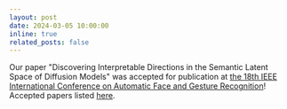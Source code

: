 ```yaml
---
layout: post
date: 2024-03-05 10:00:00
inline: true
related_posts: false
---
```


Our paper "Discovering Interpretable Directions in the Semantic Latent Space of Diffusion Models" was accepted for publication at [the 18th IEEE International Conference on Automatic Face and Gesture Recognition](https://fg2024.ieee-biometrics.org/)! Accepted papers listed [here](https://fg2024.ieee-biometrics.org/list-of-accepted-papers/).